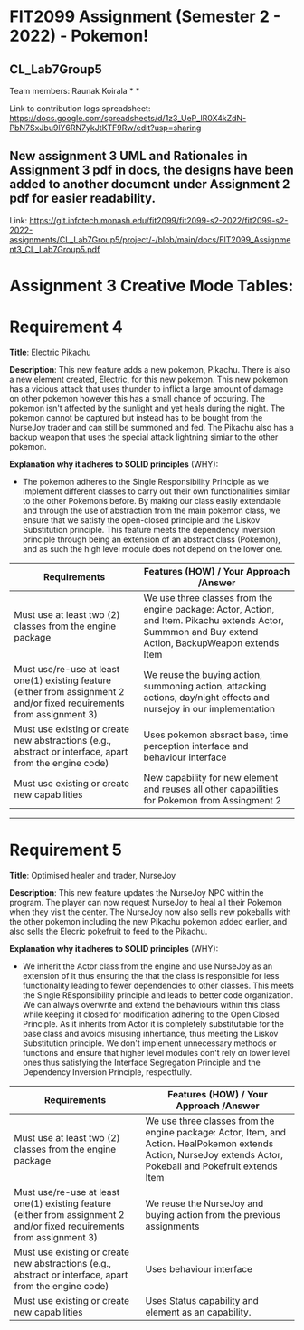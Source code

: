 # FIT2099 Assignment (Semester 2 - 2022) - Pokemon!

## CL_Lab7Group5
Team members:
Raunak Koirala
*
*

Link to contribution logs spreadsheet: https://docs.google.com/spreadsheets/d/1z3_UeP_lR0X4kZdN-PbN7SxJbu9lY6RN7ykJtKTF9Rw/edit?usp=sharing

## New assignment 3 UML and Rationales in Assignment 3 pdf in docs, the designs have been added to another document under Assignment 2 pdf for easier readability.

Link: https://git.infotech.monash.edu/fit2099/fit2099-s2-2022/fit2099-s2-2022-assignments/CL_Lab7Group5/project/-/blob/main/docs/FIT2099_Assignment3_CL_Lab7Group5.pdf




# Assignment 3 Creative Mode Tables:

# Requirement 4

**Title**: 
Electric Pikachu

**Description**:
This new feature adds a new pokemon, Pikachu. There is also a new element created, Electric, for this new pokemon. This new pokemon has a vicious attack that uses thunder to inflict a large amount of damage on other pokemon however this has a small chance of occuring. The pokemon isn't affected by the sunlight and yet heals during the night. The pokemon cannot be captured but instead has to be bought from the NurseJoy trader and can still be summoned and fed. The Pikachu also has a backup weapon that uses the special attack lightning simiar to the other pokemon. 

**Explanation why it adheres to SOLID principles** (WHY):

- The pokemon adheres to the Single Responsibility Principle as we implement different classes to carry out their own functionalities similar to the other Pokemons before.  By making our class easily extendable and through the use of abstraction from the main pokemon class, we ensure that we satisfy the open-closed principle and the Liskov Substitution principle. This feature meets the dependency inversion principle through being an extension of an abstract class (Pokemon), and as such the high level module does not depend on the lower one.

| Requirements                                                                                                            | Features (HOW) / Your Approach /Answer
| ----------------------------------------------------------------------------------------------------------------------- | --------------------------------------------------------------------------------------------------------------------------------------------------------------------- |
| Must use at least two (2) classes from the engine package                                                              | We use three classes from the engine package: Actor, Action, and Item. Pikachu extends Actor, Summmon and Buy extend Action, BackupWeapon extends Item |
| Must use/re-use at least one(1) existing feature (either from assignment 2 and/or fixed requirements from assignment 3)                                                                                                                                                       |We reuse the buying action, summoning action, attacking actions, day/night effects and nursejoy in our implementation
| Must use existing or create new abstractions (e.g., abstract or interface, apart from the engine code)                                                                                                                                                                    |Uses pokemon absract base, time perception interface and behaviour interface
| Must use existing or create new capabilities                                                                                                                                                                                                                                  |New capability for new element and reuses all other capabilities for Pokemon from Assingment 2

---

# Requirement 5


**Title**: 
Optimised healer and trader, NurseJoy

**Description**:
This new feature updates the NurseJoy NPC within the program. The player can now request NurseJoy to heal all their Pokemon when they visit the center. The NurseJoy now also sells new pokeballs with the other pokemon including the new Pikachu pokemon added earlier, and also sells the Elecric pokefruit to feed to the Pikachu. 

**Explanation why it adheres to SOLID principles** (WHY):

- We inherit the Actor class from the engine and use NurseJoy as an extension of it thus ensuring the that the class is responsible for less functionality leading to fewer dependencies to other classes. This meets the Single REsponsibility principle and leads to better code organization. We can always overwrite and extend the behaviours within this class while keeping it closed for modification adhering to the Open Closed Principle. As it inherits from Actor it is completely substitutable for the base class and avoids misusing inhertiance, thus meeting the Liskov Substitution principle. We don't implement unnecessary methods or functions and ensure that higher level modules don't rely on lower level ones thus satisfying the Interface Segregation Principle and the Dependency Inversion Principle, respectfully.

| Requirements                                                                                                            | Features (HOW) / Your Approach /Answer
| ----------------------------------------------------------------------------------------------------------------------- | --------------------------------------------------------------------------------------------------------------------------------------------------------------------- |
| Must use at least two (2) classes from the engine package                                                               | We use three classes from the engine package: Actor, Item, and Action. HealPokemon extends Action, NurseJoy extends Actor, Pokeball and Pokefruit extends Item |
| Must use/re-use at least one(1) existing feature (either from assignment 2 and/or fixed requirements from assignment 3)                                                                                                                                                                        |We reuse the NurseJoy and buying action from the previous assignments
| Must use existing or create new abstractions (e.g., abstract or interface, apart from the engine code)                                                                                                                                                                                         |Uses behaviour interface
| Must use existing or create new capabilities                                                                                                                                                                                                                                                   |Uses Status capability and element as an capability.





